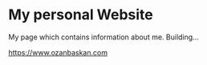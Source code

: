 # My personal Website
My page which contains information about me.
Building...

https://www.ozanbaskan.com
